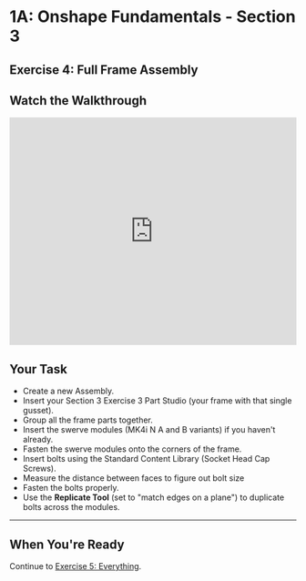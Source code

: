 # 1A: Onshape Fundamentals - Section 3
## Exercise 4: Full Frame Assembly

## Watch the Walkthrough

<iframe width="100%" height="400" src="https://www.youtube.com/embed/A4ngLwseboU" frameborder="0" allowfullscreen></iframe>


## Your Task

- Create a new Assembly.
- Insert your Section 3 Exercise 3 Part Studio (your frame with that single gusset).
- Group all the frame parts together.
- Insert the swerve modules (MK4i N A and B variants) if you haven't already.
- Fasten the swerve modules onto the corners of the frame.
- Insert bolts using the Standard Content Library (Socket Head Cap Screws).
- Measure the distance between faces to figure out bolt size 
- Fasten the bolts properly.
- Use the **Replicate Tool** (set to "match edges on a plane") to duplicate bolts across the modules.

---

## When You're Ready

Continue to [Exercise 5: Everything](section3-exercise5.md).
